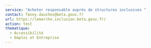 ```yaml
---
service: "Acheter responsable auprès de structures inclusives "
contact: fanny.dauchez@beta.gouv.fr
url: https://lemarche.inclusion.beta.gouv.fr/﻿
action: test
thematique:
  - Accessibilité
  - Emploi et Entreprise
---
```

